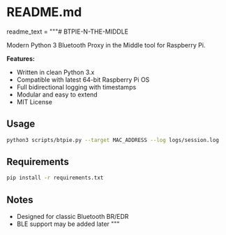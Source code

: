 # README.md
readme_text = """# BTPIE-N-THE-MIDDLE

Modern Python 3 Bluetooth Proxy in the Middle tool for Raspberry Pi.

**Features:**
- Written in clean Python 3.x
- Compatible with latest 64-bit Raspberry Pi OS
- Full bidirectional logging with timestamps
- Modular and easy to extend
- MIT License

## Usage
```bash
python3 scripts/btpie.py --target MAC_ADDRESS --log logs/session.log
```

## Requirements
```bash
pip install -r requirements.txt
```

## Notes
- Designed for classic Bluetooth BR/EDR
- BLE support may be added later
"""
